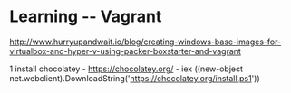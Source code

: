 # Learning -- Vagrant

http://www.hurryupandwait.io/blog/creating-windows-base-images-for-virtualbox-and-hyper-v-using-packer-boxstarter-and-vagrant

1 install chocolatey
	- https://chocolatey.org/
	- iex ((new-object net.webclient).DownloadString('https://chocolatey.org/install.ps1'))

